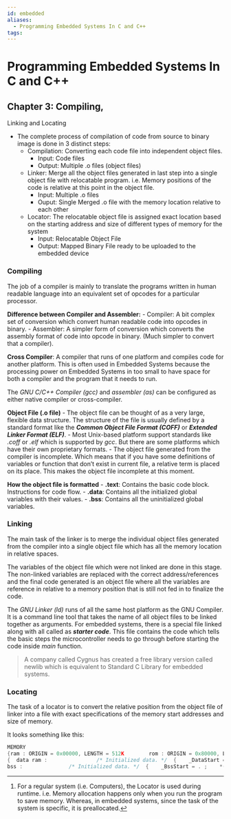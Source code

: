```yaml
---
id: embedded
aliases:
  - Programming Embedded Systems In C and C++
tags:
---
```


# Programming Embedded Systems In C and C++

## Chapter 3: Compiling,
Linking and Locating

- The complete process of compilation of code from source to binary
image is done in 3 distinct steps:
    - Compilation: Converting each code file into independent object
    files.
        - Input: Code files
        - Output: Multiple .o files (object files)
    - Linker: Merge all the object files generated in last step into a
    single object file with relocatable program. i.e. Memory positions of
    the code is relative at this point in the object file.
        - Input: Multiple .o files
        - Ouput: Single Merged .o file with the memory location relative to
        each other
    - Locator: The relocatable object file is assigned exact location based on the starting address and size of different types of memory for the system
        - Input: Relocatable Object File
        - Output: Mapped Binary File ready to be uploaded to the embedded
        device

### Compiling

The job of a compiler is mainly to translate the programs written in
human readable language into an equivalent set of opcodes for a
particular processor.

**Difference between Compiler and Assembler:** -
Compiler: A bit complex set of conversion which convert human readable
code into opcodes in binary. - Assembler: A simpler form of conversion
which converts the assembly format of code into opcode in binary. (Much
simpler to convert that a compiler).

**Cross Compiler**: A compiler that runs of one platform
and compiles code for another platform. This is often used in Embedded
Systems because the processing power on Embedded Systems in too small to
have space for both a compiler and the program that it needs to run.

The *GNU C/C++ Compiler (gcc)* and *assembler (as)* can
be configured as either native compiler or cross-compiler.

**Object File (.o file)** - The object file can be
thought of as a very large, flexible data structure. The structure of
the file is usually defined by a standard format like the
***Common Object File Format (COFF)*** or
***Extended Linker Format (ELF)***. - Most
Unix-based platform support standards like *.coff* or
*.elf* which is supported by *gcc*. But there are some
platforms which have their own proprietary formats. - The object file
generated from the compiler is incomplete. Which means that if you have
some definitions of variables or function that don’t exist in current
file, a relative term is placed on its place. This makes the object file
incomplete at this moment.

**How the object file is formatted** -
**.text**: Contains the basic code block. Instructions for
code flow. - **.data**: Contains all the initialized global
variables with their values. - **.bss**: Contains all the
uninitialized global variables.

### Linking

The main task of the linker is to merge the individual object files
generated from the compiler into a single object file which has all the
memory location in relative spaces.

The variables of the object file which were not linked are done in
this stage. The non-linked variables are replaced with the correct
address/references and the final code generated is an object file where
all the variables are reference in relative to a memory position that is
still not fed in to finalize the code.

The *GNU Linker (ld)* runs of all the same host platform as
the GNU Compiler. It is a command line tool that takes the name of all
object files to be linked together as arguments. For embedded systems,
there is a special file linked along with all called as
***starter code***. This file contains the code
which tells the basic steps the microcontroller needs to go through
before starting the code inside *main* function.

> A company called Cygnus has created a free library version
called newlib which is equivalent to Standard
C Library for embedded systems.
> 

### Locating

The task of a locator is to convert the relative position from the
object file of linker into a file with exact specifications of the
memory start addresses and size of memory.

It looks something like this:

```cpp
MEMORY
{ram : ORIGIN = 0x00000, LENGTH = 512K        rom : ORIGIN = 0x80000, LENGTH = 512K}SECTIONS
{  data ram :                /* Initialized data. */  {    _DataStart = . ;    *(.data)      _DataEnd = . ;  } >rom
bss :               /* Initialized data. */  {    _BssStart = . ;    *(.bss)      _BssEnd = . ;  }  _BottomOfHeap = . ;               /* The heap starts here. */  _TopOfStack = 0x80000 ;           /* The stack ends here. */  text rom :                        /* The actual instructions. */  {    *(.text)  }}
```

---

1. For a regular system (i.e. Computers), the Locator is
used during runtime. i.e. Memory allocation happens only when you run
the program to save memory. Whereas, in embedded systems, since the task
of the system is specific, it is preallocated.[↩︎](about:blank#fnref1)
